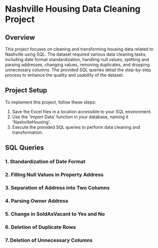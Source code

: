 # Nashville Housing Data Cleaning Project

## Overview

This project focuses on cleaning and transforming housing data related to Nashville using SQL. The dataset required various data cleaning tasks, including date format standardization, handling null values, splitting and parsing addresses, changing values, removing duplicates, and dropping unnecessary columns. The provided SQL queries detail the step-by-step process to enhance the quality and usability of the dataset.

## Project Setup

To implement this project, follow these steps:

1. Save the Excel files in a location accessible to your SQL environment.
2. Use the 'Import Data' function in your database, naming it 'NashvilleHousing'.
3. Execute the provided SQL queries to perform data cleaning and transformation.

## SQL Queries

### 1. Standardization of Date Format

### 2. Filling Null Values in Property Address

### 3. Separation of Address into Two Columns

### 4. Parsing Owner Address

### 5. Change in SoldAsVacant to Yes and No

### 6. Deletion of Duplicate Rows

### 7. Deletion of Unnecessary Columns

